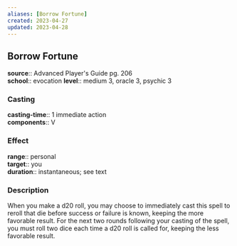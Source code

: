 ```yaml
---
aliases: [Borrow Fortune]
created: 2023-04-27
updated: 2023-04-28
---
```


## Borrow Fortune

**source**:: Advanced Player's Guide pg. 206  
**school**:: evocation
**level**:: medium 3, oracle 3, psychic 3

### Casting

**casting-time**:: 1 immediate action  
**components**:: V

### Effect

**range**:: personal  
**target**:: you  
**duration**:: instantaneous; see text

### Description

When you make a d20 roll, you may choose to immediately cast this spell to reroll that die before success or failure is known, keeping the more favorable result. For the next two rounds following your casting of the spell, you must roll two dice each time a d20 roll is called for, keeping the less favorable result.
